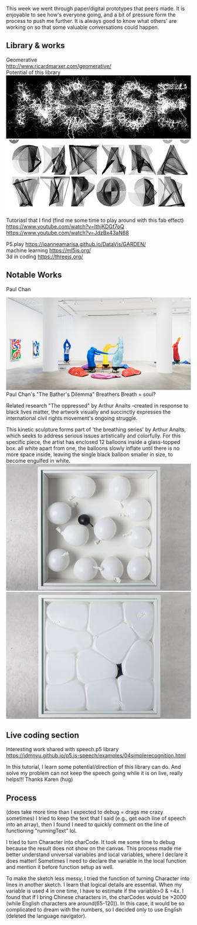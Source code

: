 This week we went through paper/digital prototypes that peers made. It is enjoyable to see how's everyone going, and a bit of pressure form the process to push me further. It is always good to know what others' are working on so that some valuable conversations could happen.

## Library & works
Geomerative </br>
http://www.ricardmarxer.com/geomerative/
</br>
Potential of this library
![](https://github.com/ShuchenWuu/Slave-to-algorithm/blob/master/week%208/Screen%20Shot%202020-09-26%20at%2013.49.50.png)
![](https://github.com/ShuchenWuu/Slave-to-algorithm/blob/master/week%208/Screen%20Shot%202020-09-26%20at%2013.50.11.png)
</br>

Tutoriasl that I find (find me some time to play around with this fab effect)
https://www.youtube.com/watch?v=IthjKDGf7oQ
https://www.youtube.com/watch?v=JdzBx43aN68

P5.play
https://joanneamarisa.github.io/DataVis/GARDEN/
</br>
machine learning
https://ml5js.org/
</br>
3d in coding
https://threejs.org/
</br>

## Notable Works
Paul Chan

![](https://github.com/ShuchenWuu/Slave-to-algorithm/blob/master/week%208/Screen%20Shot%202020-09-26%20at%2013.57.15.png)
Paul Chan's "The Bather's Dilemma" 
Breathers
Breath = soul?

Related research
"The oppressed" by Arthur Analts -created in response to black lives matter, the artwork visually and succinctly expresses the international civil rights movement's ongoing struggle.

This kinetic sculpture forms part of 'the breathing series' by Arthur Analts, which seeks to address serious issues artistically and colorfully. For this specific piece, the artist has enclosed 12 balloons inside a glass-topped box. all white apart from one, the balloons slowly inflate until there is no more space inside, leaving the single black balloon smaller in size, to become engulfed in white. 
![](https://github.com/ShuchenWuu/Slave-to-algorithm/blob/master/week%208/Screen%20Shot%202020-09-26%20at%2014.03.26.png)
![](https://github.com/ShuchenWuu/Slave-to-algorithm/blob/master/week%208/Screen%20Shot%202020-09-26%20at%2014.03.33.png)



## Live coding section

Interesting work shared with speech.p5 library
</br>
https://idmnyu.github.io/p5.js-speech/examples/04simplerecognition.html 
</br>

In this tutorial, I learn some potential/direction of this library can do. And solve my problem can not keep the speech going while it is on live, really helps!!! Thanks Karen (hug)

## Process
(does take more time than I expected to debug = drags me crazy sometimes)
I tried to keep the text that I said (e.g., get each line of speech into an array), then I found I need to quickly comment on the line of functioning "runningText" lol.

I tried to turn Character into charCode. It took me some time to debug because the result does not show on the canvas. This process made me better understand universal variables and local variables, where I declare it does matter! Sometimes I need to declare the variable in the local function and mention it before function setup as well.

To make the sketch less messy, I tried the function of turning Character into lines in another sketch. I learn that logical details are essential. When my variable is used 4 in one time, I have to estimate if the variable>0 & =4x. I found that if I bring Chinese characters in, the charCodes would be >2000 (while English characters are around(65-120)). In this case, it would be so complicated to dream with the numbers, so I decided only to use English (deleted the language navigator).
